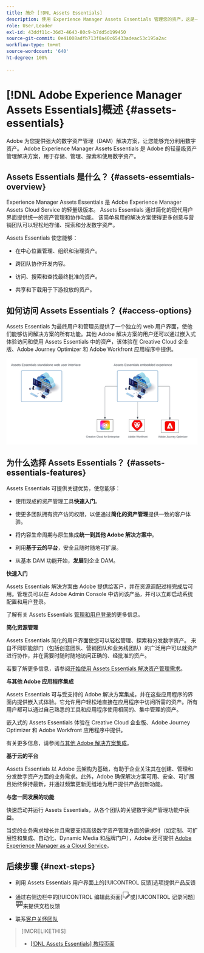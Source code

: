 ```yaml
---
title: 简介 [!DNL Assets Essentials]
description: 使用 Experience Manager Assets Essentials 管理您的资产，这是一种可在 Experience Cloud 应用程序中使用的轻量级数字资产管理工具。
role: User,Leader
exl-id: 43ddf11c-36d3-4643-80c9-b7dd5d199450
source-git-commit: 0e41008adfb713f0a40c65433adeac53c195a2ac
workflow-type: tm+mt
source-wordcount: '640'
ht-degree: 100%

---
```


# [!DNL Adobe Experience Manager Assets Essentials]概述 {#assets-essentials}

<!-- TBD: Update this banner to remove Beta label. 
![Banner image for beta docs](assets/do-not-localize/banner-image-beta-docs.png)

-->

Adobe 为您提供强大的数字资产管理（DAM）解决方案，让您能够充分利用数字资产。 Adobe Experience Manager Assets Essentials 是 Adobe 的轻量级资产管理解决方案，用于存储、管理、探索和使用数字资产。

## Assets Essentials 是什么？ {#assets-essemtials-overview}

Experience Manager Assets Essentials 是 Adobe Experience Manager Assets Cloud Service 的轻量级版本。 Assets Essentials 通过简化的现代用户界面提供统一的资产管理和协作功能。 该简单易用的解决方案使得更多创意与营销团队可以轻松地存储、探索和分发数字资产。

Assets Essentials 使您能够：

* 在中心位置管理、组织和治理资产。

* 跨团队协作开发内容。

* 访问、搜索和查找最终批准的资产。

* 共享和下载用于下游投放的资产。

## 如何访问 Assets Essentials？ {#access-options}

Assets Essentials 为最终用户和管理员提供了一个独立的 web 用户界面，使他们能够访问解决方案的所有功能。其他 Adobe 解决方案的用户还可以通过嵌入式体验访问和使用 Assets Essentials 中的资产，该体验在 Creative Cloud 企业版、Adobe Journey Optimizer 和 Adobe Workfront 应用程序中提供。

![与其他解决方案集成](assets/assets-essentials-integration.svg)

## 为什么选择 Assets Essentials？ {#assets-essentials-features}

Assets Essentials 可提供关键优势，使您能够：

* 使用现成的资产管理工具&#x200B;**快速入门**。

* 使更多团队拥有资产访问权限，以便通过&#x200B;**简化的资产管理**&#x200B;提供一致的客户体验。

* 将内容生命周期与原生集成&#x200B;**统一到其他 Adobe 解决方案中**。

* 利用&#x200B;**基于云的平台**，安全且随时随地可扩展。

* 从基本 DAM 功能开始，**发展**&#x200B;到企业 DAM。

**快速入门**

Assets Essentials 解决方案由 Adobe 提供给客户，并在资源调配过程完成后可用。管理员可以在 Adobe Admin Console 中访问该产品，并可以立即启动系统配置和用户登录。

了解有关 Assets Essentials [管理和用户登录](deploy-administer.md)的更多信息。

**简化资源管理**

Assets Essentials 简化的用户界面使您可以轻松管理、探索和分发数字资产。 来自不同职能部门（包括创意团队、营销团队和业务线团队）的广泛用户可以就资产进行协作，并在需要时随时随地访问正确的、经批准的资产。

若要了解更多信息，请参阅[开始使用 Assets Essentials 解决资产管理需求](get-started.md)。

**与其他 Adobe 应用程序集成**

Assets Essentials 可与受支持的 Adobe 解决方案集成，并在这些应用程序的界面内提供嵌入式体验。它允许用户轻松地直接在应用程序中访问所需的资产。所有用户都可以通过自己熟悉的工具和应用程序使用相同的、集中管理的资产。

嵌入式的 Assets Essentials 体验在 Creative Cloud 企业版、Adobe Journey Optimizer 和 Adobe Workfront 应用程序中提供。

有关更多信息，请参阅[与其他 Adobe 解决方案集成](integration.md)。

**基于云的平台**

Assets Essentials 以 Adobe 云架构为基础，有助于企业关注其在创建、管理和分发数字资产方面的业务需求。此外，Adobe 确保解决方案可用、安全、可扩展且始终保持最新，并通过频繁更新无缝地为用户提供产品创新功能。

**与您一同发展的功能**

快速启动并运行 Assets Essentials，从各个团队的关键数字资产管理功能中获益。

当您的业务需求增长并且需要支持高级数字资产管理方面的需求时（如定制、可扩展性和集成、自动化、Dynamic Media 和品牌门户），Adobe 还可提供 [Adobe Experience Manager as a Cloud Service](https://experienceleague.adobe.com/docs/experience-manager-cloud-service/content/assets/home.html?lang=cn)。


## 后续步骤 {#next-steps}

* 利用 Assets Essentials 用户界面上的[!UICONTROL 反馈]选项提供产品反馈

* 通过右侧边栏中的[!UICONTROL 编辑此页面]![编辑页面](assets/do-not-localize/edit-page.png)或[!UICONTROL 记录问题]![创建 GitHub 问题](assets/do-not-localize/github-issue.png)来提供文档反馈

* 联系[客户关怀团队](https://experienceleague.adobe.com/?support-solution=General#support)


>[!MORELIKETHIS]
>
>* [[!DNL Assets Essentials] 教程页面](https://experienceleague.adobe.com/docs/experience-manager-learn/assets-essentials/overview.html?lang=cn)

